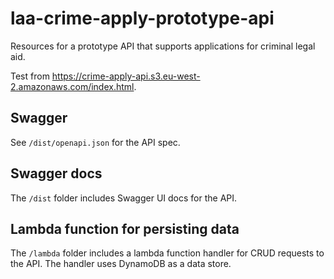 # laa-crime-apply-prototype-api

Resources for a prototype API that supports applications for criminal legal aid.

Test from https://crime-apply-api.s3.eu-west-2.amazonaws.com/index.html.

## Swagger

See `/dist/openapi.json` for the API spec.

## Swagger docs

The `/dist` folder includes Swagger UI docs for the API.

## Lambda function for persisting data

The `/lambda` folder includes a lambda function handler for CRUD requests to the API. The handler uses DynamoDB as a data store.
